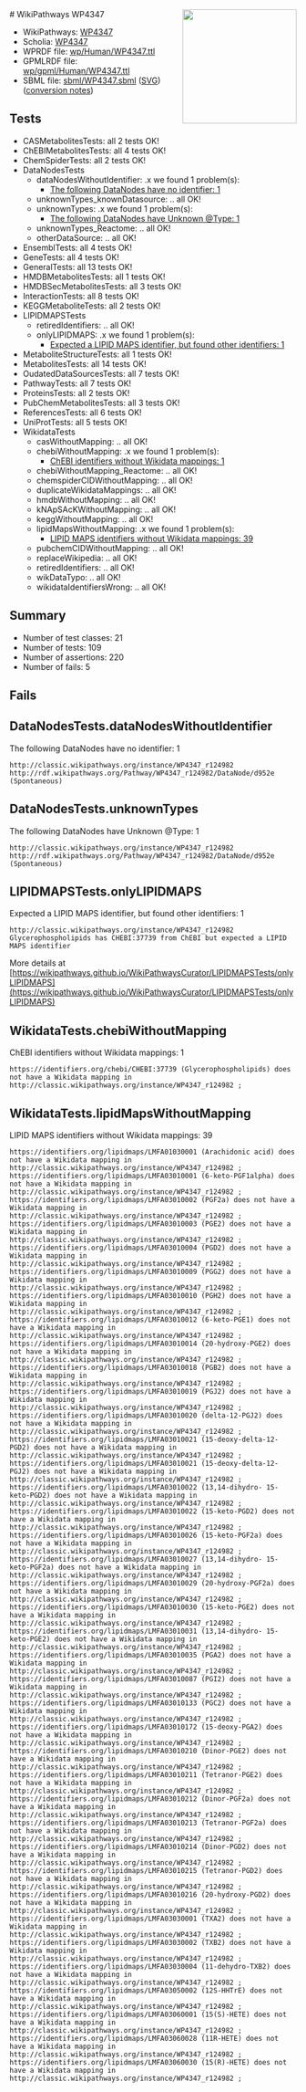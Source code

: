 <img style="float: right; width: 200px" src="../logo.png" />
# WikiPathways WP4347

* WikiPathways: [WP4347](https://identifiers.org/wikipathways:WP4347)
* Scholia: [WP4347](https://scholia.toolforge.org/wikipathways/WP4347)
* WPRDF file: [wp/Human/WP4347.ttl](../wp/Human/WP4347.ttl)
* GPMLRDF file: [wp/gpml/Human/WP4347.ttl](../wp/gpml/Human/WP4347.ttl)
* SBML file: [sbml/WP4347.sbml](../sbml/WP4347.sbml) ([SVG](../sbml/WP4347.svg)) ([conversion notes](../sbml/WP4347.txt))

## Tests
* CASMetabolitesTests: all 2 tests OK!
* ChEBIMetabolitesTests: all 4 tests OK!
* ChemSpiderTests: all 2 tests OK!
* DataNodesTests
    * dataNodesWithoutIdentifier: .x we found 1 problem(s):
        * [The following DataNodes have no identifier: 1](#d2d32fa0)
    * unknownTypes_knownDatasource: .. all OK!
    * unknownTypes: .x we found 1 problem(s):
        * [The following DataNodes have Unknown @Type: 1](#839973df)
    * unknownTypes_Reactome: .. all OK!
    * otherDataSource: .. all OK!
* EnsemblTests: all 4 tests OK!
* GeneTests: all 4 tests OK!
* GeneralTests: all 13 tests OK!
* HMDBMetabolitesTests: all 1 tests OK!
* HMDBSecMetabolitesTests: all 3 tests OK!
* InteractionTests: all 8 tests OK!
* KEGGMetaboliteTests: all 2 tests OK!
* LIPIDMAPSTests
    * retiredIdentifiers: .. all OK!
    * onlyLIPIDMAPS: .x we found 1 problem(s):
        * [Expected a LIPID MAPS identifier, but found other identifiers: 1](#48cc60b8)
* MetaboliteStructureTests: all 1 tests OK!
* MetabolitesTests: all 14 tests OK!
* OudatedDataSourcesTests: all 7 tests OK!
* PathwayTests: all 7 tests OK!
* ProteinsTests: all 2 tests OK!
* PubChemMetabolitesTests: all 3 tests OK!
* ReferencesTests: all 6 tests OK!
* UniProtTests: all 5 tests OK!
* WikidataTests
    * casWithoutMapping: .. all OK!
    * chebiWithoutMapping: .x we found 1 problem(s):
        * [ChEBI identifiers without Wikidata mappings: 1](#a8d554cd)
    * chebiWithoutMapping_Reactome: .. all OK!
    * chemspiderCIDWithoutMapping: .. all OK!
    * duplicateWikidataMappings: .. all OK!
    * hmdbWithoutMapping: .. all OK!
    * kNApSAcKWithoutMapping: .. all OK!
    * keggWithoutMapping: .. all OK!
    * lipidMapsWithoutMapping: .x we found 1 problem(s):
        * [LIPID MAPS identifiers without Wikidata mappings: 39](#41c16d56)
    * pubchemCIDWithoutMapping: .. all OK!
    * replaceWikipedia: .. all OK!
    * retiredIdentifiers: .. all OK!
    * wikDataTypo: .. all OK!
    * wikidataIdentifiersWrong: .. all OK!


## Summary

* Number of test classes: 21
* Number of tests: 109
* Number of assertions: 220
* Number of fails: 5

## Fails

<a name="d2d32fa0" />

## DataNodesTests.dataNodesWithoutIdentifier

The following DataNodes have no identifier: 1
```
http://classic.wikipathways.org/instance/WP4347_r124982 http://rdf.wikipathways.org/Pathway/WP4347_r124982/DataNode/d952e (Spontaneous)
```

<a name="839973df" />

## DataNodesTests.unknownTypes

The following DataNodes have Unknown @Type: 1
```
http://classic.wikipathways.org/instance/WP4347_r124982 http://rdf.wikipathways.org/Pathway/WP4347_r124982/DataNode/d952e (Spontaneous)
```

<a name="48cc60b8" />

## LIPIDMAPSTests.onlyLIPIDMAPS

Expected a LIPID MAPS identifier, but found other identifiers: 1
```
http://classic.wikipathways.org/instance/WP4347_r124982 Glycerophospholipids has CHEBI:37739 from ChEBI but expected a LIPID MAPS identifier
```

More details at [https://wikipathways.github.io/WikiPathwaysCurator/LIPIDMAPSTests/onlyLIPIDMAPS](https://wikipathways.github.io/WikiPathwaysCurator/LIPIDMAPSTests/onlyLIPIDMAPS)

<a name="a8d554cd" />

## WikidataTests.chebiWithoutMapping

ChEBI identifiers without Wikidata mappings: 1
```
https://identifiers.org/chebi/CHEBI:37739 (Glycerophospholipids) does not have a Wikidata mapping in http://classic.wikipathways.org/instance/WP4347_r124982 ; 
```

<a name="41c16d56" />

## WikidataTests.lipidMapsWithoutMapping

LIPID MAPS identifiers without Wikidata mappings: 39
```
https://identifiers.org/lipidmaps/LMFA01030001 (Arachidonic acid) does not have a Wikidata mapping in http://classic.wikipathways.org/instance/WP4347_r124982 ; 
https://identifiers.org/lipidmaps/LMFA03010001 (6-keto-PGF1alpha) does not have a Wikidata mapping in http://classic.wikipathways.org/instance/WP4347_r124982 ; 
https://identifiers.org/lipidmaps/LMFA03010002 (PGF2a) does not have a Wikidata mapping in http://classic.wikipathways.org/instance/WP4347_r124982 ; 
https://identifiers.org/lipidmaps/LMFA03010003 (PGE2) does not have a Wikidata mapping in http://classic.wikipathways.org/instance/WP4347_r124982 ; 
https://identifiers.org/lipidmaps/LMFA03010004 (PGD2) does not have a Wikidata mapping in http://classic.wikipathways.org/instance/WP4347_r124982 ; 
https://identifiers.org/lipidmaps/LMFA03010009 (PGG2) does not have a Wikidata mapping in http://classic.wikipathways.org/instance/WP4347_r124982 ; 
https://identifiers.org/lipidmaps/LMFA03010010 (PGH2) does not have a Wikidata mapping in http://classic.wikipathways.org/instance/WP4347_r124982 ; 
https://identifiers.org/lipidmaps/LMFA03010012 (6-keto-PGE1) does not have a Wikidata mapping in http://classic.wikipathways.org/instance/WP4347_r124982 ; 
https://identifiers.org/lipidmaps/LMFA03010014 (20-hydroxy-PGE2) does not have a Wikidata mapping in http://classic.wikipathways.org/instance/WP4347_r124982 ; 
https://identifiers.org/lipidmaps/LMFA03010018 (PGB2) does not have a Wikidata mapping in http://classic.wikipathways.org/instance/WP4347_r124982 ; 
https://identifiers.org/lipidmaps/LMFA03010019 (PGJ2) does not have a Wikidata mapping in http://classic.wikipathways.org/instance/WP4347_r124982 ; 
https://identifiers.org/lipidmaps/LMFA03010020 (delta-12-PGJ2) does not have a Wikidata mapping in http://classic.wikipathways.org/instance/WP4347_r124982 ; 
https://identifiers.org/lipidmaps/LMFA03010021 (15-deoxy-delta-12-PGD2) does not have a Wikidata mapping in http://classic.wikipathways.org/instance/WP4347_r124982 ; 
https://identifiers.org/lipidmaps/LMFA03010021 (15-deoxy-delta-12-PGJ2) does not have a Wikidata mapping in http://classic.wikipathways.org/instance/WP4347_r124982 ; 
https://identifiers.org/lipidmaps/LMFA03010022 (13,14-dihydro- 15-keto-PGD2) does not have a Wikidata mapping in http://classic.wikipathways.org/instance/WP4347_r124982 ; 
https://identifiers.org/lipidmaps/LMFA03010022 (15-keto-PGD2) does not have a Wikidata mapping in http://classic.wikipathways.org/instance/WP4347_r124982 ; 
https://identifiers.org/lipidmaps/LMFA03010026 (15-keto-PGF2a) does not have a Wikidata mapping in http://classic.wikipathways.org/instance/WP4347_r124982 ; 
https://identifiers.org/lipidmaps/LMFA03010027 (13,14-dihydro- 15-keto-PGF2a) does not have a Wikidata mapping in http://classic.wikipathways.org/instance/WP4347_r124982 ; 
https://identifiers.org/lipidmaps/LMFA03010029 (20-hydroxy-PGF2a) does not have a Wikidata mapping in http://classic.wikipathways.org/instance/WP4347_r124982 ; 
https://identifiers.org/lipidmaps/LMFA03010030 (15-keto-PGE2) does not have a Wikidata mapping in http://classic.wikipathways.org/instance/WP4347_r124982 ; 
https://identifiers.org/lipidmaps/LMFA03010031 (13,14-dihydro- 15-keto-PGE2) does not have a Wikidata mapping in http://classic.wikipathways.org/instance/WP4347_r124982 ; 
https://identifiers.org/lipidmaps/LMFA03010035 (PGA2) does not have a Wikidata mapping in http://classic.wikipathways.org/instance/WP4347_r124982 ; 
https://identifiers.org/lipidmaps/LMFA03010087 (PGI2) does not have a Wikidata mapping in http://classic.wikipathways.org/instance/WP4347_r124982 ; 
https://identifiers.org/lipidmaps/LMFA03010133 (PGC2) does not have a Wikidata mapping in http://classic.wikipathways.org/instance/WP4347_r124982 ; 
https://identifiers.org/lipidmaps/LMFA03010172 (15-deoxy-PGA2) does not have a Wikidata mapping in http://classic.wikipathways.org/instance/WP4347_r124982 ; 
https://identifiers.org/lipidmaps/LMFA03010210 (Dinor-PGE2) does not have a Wikidata mapping in http://classic.wikipathways.org/instance/WP4347_r124982 ; 
https://identifiers.org/lipidmaps/LMFA03010211 (Tetranor-PGE2) does not have a Wikidata mapping in http://classic.wikipathways.org/instance/WP4347_r124982 ; 
https://identifiers.org/lipidmaps/LMFA03010212 (Dinor-PGF2a) does not have a Wikidata mapping in http://classic.wikipathways.org/instance/WP4347_r124982 ; 
https://identifiers.org/lipidmaps/LMFA03010213 (Tetranor-PGF2a) does not have a Wikidata mapping in http://classic.wikipathways.org/instance/WP4347_r124982 ; 
https://identifiers.org/lipidmaps/LMFA03010214 (Dinor-PGD2) does not have a Wikidata mapping in http://classic.wikipathways.org/instance/WP4347_r124982 ; 
https://identifiers.org/lipidmaps/LMFA03010215 (Tetranor-PGD2) does not have a Wikidata mapping in http://classic.wikipathways.org/instance/WP4347_r124982 ; 
https://identifiers.org/lipidmaps/LMFA03010216 (20-hydroxy-PGD2) does not have a Wikidata mapping in http://classic.wikipathways.org/instance/WP4347_r124982 ; 
https://identifiers.org/lipidmaps/LMFA03030001 (TXA2) does not have a Wikidata mapping in http://classic.wikipathways.org/instance/WP4347_r124982 ; 
https://identifiers.org/lipidmaps/LMFA03030002 (TXB2) does not have a Wikidata mapping in http://classic.wikipathways.org/instance/WP4347_r124982 ; 
https://identifiers.org/lipidmaps/LMFA03030004 (11-dehydro-TXB2) does not have a Wikidata mapping in http://classic.wikipathways.org/instance/WP4347_r124982 ; 
https://identifiers.org/lipidmaps/LMFA03050002 (12S-HHTrE) does not have a Wikidata mapping in http://classic.wikipathways.org/instance/WP4347_r124982 ; 
https://identifiers.org/lipidmaps/LMFA03060001 (15(S)-HETE) does not have a Wikidata mapping in http://classic.wikipathways.org/instance/WP4347_r124982 ; 
https://identifiers.org/lipidmaps/LMFA03060028 (11R-HETE) does not have a Wikidata mapping in http://classic.wikipathways.org/instance/WP4347_r124982 ; 
https://identifiers.org/lipidmaps/LMFA03060030 (15(R)-HETE) does not have a Wikidata mapping in http://classic.wikipathways.org/instance/WP4347_r124982 ; 
```

